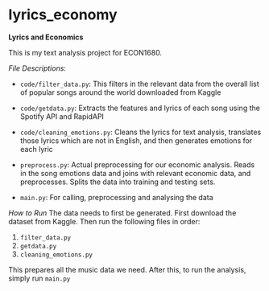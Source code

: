 # lyrics_economy
**Lyrics and Economics**

This is my text analysis project for ECON1680.

*File Descriptions*:

- `code/filter_data.py`: This filters in the relevant data from the overall
list of popular songs around the world downloaded from Kaggle 

- `code/getdata.py`: Extracts the features and lyrics of each song using the 
Spotify API and RapidAPI

- `code/cleaning_emotions.py`: Cleans the lyrics for text analysis, translates
those lyrics which are not in English, and then generates emotions for each lyric

- `preprocess.py`: Actual preprocessing for our economic analysis. Reads in the 
song emotions data and joins with relevant economic data, and preprocesses. 
Splits the data into training and testing sets.

- `main.py`: For calling, preprocessing and analysing the data

*How to Run*
The data needs to first be generated. First download the dataset from Kaggle.
Then run the following files in order:
1. `filter_data.py`
2. `getdata.py`
3. `cleaning_emotions.py`

This prepares all the music data we need. After this, to run the analysis,
simply run `main.py`

